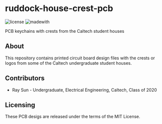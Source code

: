# ruddock-house-crest-pcb
![license](https://img.shields.io/github/license/ElectronicToast/caltech-crest-pcb) ![madewith](https://img.shields.io/badge/made%20with-KiCad-blue)

PCB keychains with crests from the Caltech student houses 

## About
This repository contains printed circuit board design files with the crests or logos from some of the Caltech undergraduate student houses. 

## Contributors
- Ray Sun - Undergraduate, Electrical Engineering, Caltech, Class of 2020

## Licensing
These PCB desigs are released under the terms of the MIT License.
